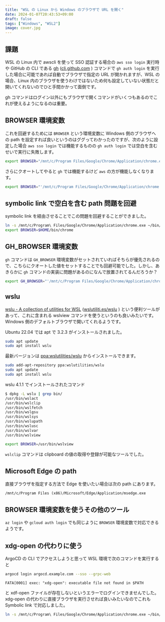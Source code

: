 ```yaml
---
title: "WSL の Linux から Windows のブラウザで URL を開く"
date: 2024-01-07T20:43:53+09:00
draft: false
tags: ["Windows", "WSL2"]
image: cover.jpg
---
```


## 課題

WSL の Linux 内で awscli を使って SSO 認証する場合の `aws sso login` 実行時や GitHub の CLI である [gh](https://github.com/cli/cli) ([cli.github.com](https://cli.github.com/) ) コマンドで `gh auth login` を実行した場合に可能であれば自動でブラウザで指定の URL が開かれますが、WSL の場合、Linux 内のブラウザを使うわけではないため何も設定していない状態だと開いてくれないのでひと手間かかって面倒です。

gh コマンドはログイン以外にもブラウザで開くコマンドがいくつもあるのでこれが使えるようになるのは重要。


## BROWSER 環境変数

これを回避するためには `BROWSER` という環境変数に Windows 側のブラウザへの path を設定すれば良いというのはググってわかったのですが、次のように設定した場合 `aws sso login` では機能するものの `gh auth login` では空白を含むせいで実行に失敗します。

```bash
export BROWSER="/mnt/c/Program Files/Google/Chrome/Application/chrome.exe"
```

さらにクオートしてやると `gh` では機能するけど `aws` の方が機能しなくなります。

```bash
export BROWSER="'/mnt/c/Program Files/Google/Chrome/Application/chrome.exe'"
```


## symbolic link で空白を含む path 問題を回避

symbolic link を経由させることでこの問題を回避することができました。

```bash
ln -s /mnt/c/Program\ Files/Google/Chrome/Application/chrome.exe ~/bin/chrome
export BROWSER=$HOME/bin/chrome
```

## GH\_BROWSER 環境変数

`gh` コマンドは `GH_BROWSER` 環境変数がセットされていればそちらが優先されるので、こちらにクオートした値をセットすることでも回避可能でした。しかし、あきらかに `gh` コマンドの実装に問題があるのになんで放置されてるんだろうか？

```bash
export GH_BROWSER="'/mnt/c/Program Files/Google/Chrome/Application/chrome.exe'"
```

## wslu

[wslu - A collection of utilities for WSL](https://github.com/wslutilities/wslu) ([wslutiliti.es/wslu](https://wslutiliti.es/wslu/) ) という便利ツールがあって、これに含まれる wslview コマンドを使うというのも良いみたいです。Windows 側のデフォルトブラウザで開いてくれるようです。

Ubuntu 22.04 では apt で 3.2.3 がインストールされました。

```bash
sudo apt update
sudo apt install wslu
```

最新バージョンは [ppa:wslutilities/wslu](https://launchpad.net/~wslutilities/+archive/ubuntu/wslu) からインストールできます。

```bash
sudo add-apt-repository ppa:wslutilities/wslu
sudo apt update
sudo apt install wslu
```

wslu 4.1.1 でインストールされたコマンド

```bash
$ dpkg -L wslu | grep bin/
/usr/bin/wslact
/usr/bin/wslclip
/usr/bin/wslfetch
/usr/bin/wslgsu
/usr/bin/wslsys
/usr/bin/wslupath
/usr/bin/wslusc
/usr/bin/wslvar
/usr/bin/wslview
```

```bash
export BROWSER=/usr/bin/wslview
```

`wslclip` コマンドは clipboard の値の取得や登録が可能なツールでした。


## Microsoft Edge の path

直接ブラウザを指定する方法で Edge を使いたい場合は次の path にあります。

```
/mnt/c/Program Files (x86)/Microsoft/Edge/Application/msedge.exe
```

## BROWSER 環境変数を使うその他のツール

`az login` や `gcloud auth login` でも同じように `BROWSER` 環境変数で対応できるようです。


## xdg-open の代わりに使う

ArgoCD の CLI でアクセスしようと思って WSL 環境で次のコマンドを実行すると

```bash
argocd login argocd.example.com --sso --grpc-web
```

```
FATA[0001] exec: "xdg-open": executable file not found in $PATH
```

と xdf-open ファイルが存在しないというエラーでログインできませんでした。
xdg-open の代わりに直接ブラウザを実行させれば良いみたいなのでこれも Symbolic link で対応しました。

```bash
ln -s /mnt/c/Program\ Files/Google/Chrome/Application/chrome.exe ~/bin/xdg-open
```
